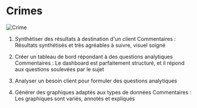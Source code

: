 # Crimes
![Crime](https://github.com/Grom-P/Crime-et-delinquances-PowerBI/assets/117200565/b6d7850d-0eb6-47dd-8722-7c1a2b6e6e71)

1. Synthétiser des résultats à destination d'un client
Commentaires : Résultats synthétisés et très agréables à suivre, visuel soigné

2. Créer un tableau de bord répondant à des questions analytiques
Commentaires : Le dashboard est parfaitement structuré, et il répond aux questions soulevées par le sujet

3. Analyser un besoin client pour formuler des questions analytiques

4. Générer des graphiques adaptés aux types de données
Commentaires : Les graphiques sont variés, annotés et expliqués
